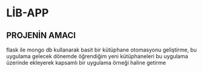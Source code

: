 # LİB-APP

## PROJENİN AMACI
flask ile mongo db kullanarak basit bir kütüphane otomasyonu geliştirme, bu uygulama gelecek dönemde öğrendiğim yeni kütüphaneleri bu uygulama üzerinde ekleyerek kapsamlı bir uygulama örneği haline getirme

